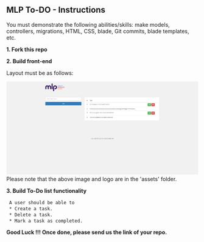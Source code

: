 ## MLP To-DO - Instructions

You must demonstrate the following abilities/skills: make models, controllers, migrations, HTML, CSS, blade, Git commits, blade templates, etc. 

**1. Fork this repo**

**2. Build front-end**

   Layout must be as follows:
   
   ![Alt text](storage/app/public/assets/site-layout.png?raw=true "Title")
   Please note that the above image and logo are in the 'assets' folder.

**3. Build To-Do list functionality** 

     A user should be able to
     * Create a task.
     * Delete a task.
     * Mark a task as completed.
     

**Good Luck !!! Once done, please send us the link of your repo.**
   

